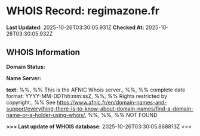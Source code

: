 # WHOIS Record: regimazone.fr

**Last Updated:** 2025-10-26T03:30:05.931Z
**Checked At:** 2025-10-26T03:30:05.932Z

## WHOIS Information

**Domain Status:** 

**Name Server:** 

**text:** %%, %% This is the AFNIC Whois server., %%, %% complete date format: YYYY-MM-DDThh:mm:ssZ, %%, %% Rights restricted by copyright., %% See https://www.afnic.fr/en/domain-names-and-support/everything-there-is-to-know-about-domain-names/find-a-domain-name-or-a-holder-using-whois/, %%, %%, %% NOT FOUND

**>>> Last update of WHOIS database:** 2025-10-26T03:30:05.868813Z <<<

